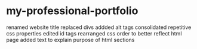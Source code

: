 # my-professional-portfolio

renamed website title
replaced divs
addded alt tags
consolidated repetitive css properties
edited id tags
rearranged css order to better reflect html page
added text to explain purpose of html sections
